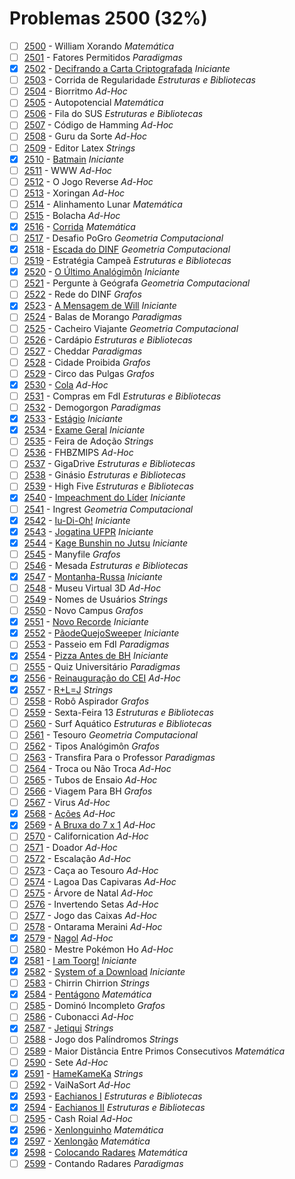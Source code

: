 # Problemas 2500 (32%)

- [ ]  [2500](https://www.beecrowd.com.br/repository/UOJ_2500.html) - William Xorando *Matemática*
- [ ]  [2501](https://www.beecrowd.com.br/repository/UOJ_2501.html) - Fatores Permitidos *Paradigmas*
- [x]  [2502](https://www.beecrowd.com.br/repository/UOJ_2502.html) - [Decifrando a Carta Criptografada](https://github.com/potigol/beecrowd/blob/master/src/2500/2502.poti) *Iniciante*
- [ ]  [2503](https://www.beecrowd.com.br/repository/UOJ_2503.html) - Corrida de Regularidade *Estruturas e Bibliotecas*
- [ ]  [2504](https://www.beecrowd.com.br/repository/UOJ_2504.html) - Biorritmo *Ad-Hoc*
- [ ]  [2505](https://www.beecrowd.com.br/repository/UOJ_2505.html) - Autopotencial *Matemática*
- [ ]  [2506](https://www.beecrowd.com.br/repository/UOJ_2506.html) - Fila do SUS *Estruturas e Bibliotecas*
- [ ]  [2507](https://www.beecrowd.com.br/repository/UOJ_2507.html) - Código de Hamming *Ad-Hoc*
- [ ]  [2508](https://www.beecrowd.com.br/repository/UOJ_2508.html) - Guru da Sorte *Ad-Hoc*
- [ ]  [2509](https://www.beecrowd.com.br/repository/UOJ_2509.html) - Editor Latex *Strings*
- [x]  [2510](https://www.beecrowd.com.br/repository/UOJ_2510.html) - [Batmain](https://github.com/potigol/beecrowd/blob/master/src/2500/2510.poti) *Iniciante*
- [ ]  [2511](https://www.beecrowd.com.br/repository/UOJ_2511.html) - WWW *Ad-Hoc*
- [ ]  [2512](https://www.beecrowd.com.br/repository/UOJ_2512.html) - O Jogo Reverse *Ad-Hoc*
- [ ]  [2513](https://www.beecrowd.com.br/repository/UOJ_2513.html) - Xoringan *Ad-Hoc*
- [ ]  [2514](https://www.beecrowd.com.br/repository/UOJ_2514.html) - Alinhamento Lunar *Matemática*
- [ ]  [2515](https://www.beecrowd.com.br/repository/UOJ_2515.html) - Bolacha *Ad-Hoc*
- [x]  [2516](https://www.beecrowd.com.br/repository/UOJ_2516.html) - [Corrida](https://github.com/potigol/beecrowd/blob/master/src/2500/2516.poti) *Matemática*
- [ ]  [2517](https://www.beecrowd.com.br/repository/UOJ_2517.html) - Desafio PoGro *Geometria Computacional*
- [x]  [2518](https://www.beecrowd.com.br/repository/UOJ_2518.html) - [Escada do DINF](https://github.com/potigol/beecrowd/blob/master/src/2500/2518.poti) *Geometria Computacional*
- [ ]  [2519](https://www.beecrowd.com.br/repository/UOJ_2519.html) - Estratégia Campeã *Estruturas e Bibliotecas*
- [x]  [2520](https://www.beecrowd.com.br/repository/UOJ_2520.html) - [O Último Analógimôn](https://github.com/potigol/beecrowd/blob/master/src/2500/2520.poti) *Iniciante*
- [ ]  [2521](https://www.beecrowd.com.br/repository/UOJ_2521.html) - Pergunte à Geógrafa *Geometria Computacional*
- [ ]  [2522](https://www.beecrowd.com.br/repository/UOJ_2522.html) - Rede do DINF *Grafos*
- [x]  [2523](https://www.beecrowd.com.br/repository/UOJ_2523.html) - [A Mensagem de Will](https://github.com/potigol/beecrowd/blob/master/src/2500/2523.poti) *Iniciante*
- [ ]  [2524](https://www.beecrowd.com.br/repository/UOJ_2524.html) - Balas de Morango *Paradigmas*
- [ ]  [2525](https://www.beecrowd.com.br/repository/UOJ_2525.html) - Cacheiro Viajante *Geometria Computacional*
- [ ]  [2526](https://www.beecrowd.com.br/repository/UOJ_2526.html) - Cardápio *Estruturas e Bibliotecas*
- [ ]  [2527](https://www.beecrowd.com.br/repository/UOJ_2527.html) - Cheddar *Paradigmas*
- [ ]  [2528](https://www.beecrowd.com.br/repository/UOJ_2528.html) - Cidade Proibida *Grafos*
- [ ]  [2529](https://www.beecrowd.com.br/repository/UOJ_2529.html) - Circo das Pulgas *Grafos*
- [x]  [2530](https://www.beecrowd.com.br/repository/UOJ_2530.html) - [Cola](https://github.com/potigol/beecrowd/blob/master/src/2500/2530.poti) *Ad-Hoc*
- [ ]  [2531](https://www.beecrowd.com.br/repository/UOJ_2531.html) - Compras em FdI *Estruturas e Bibliotecas*
- [ ]  [2532](https://www.beecrowd.com.br/repository/UOJ_2532.html) - Demogorgon *Paradigmas*
- [x]  [2533](https://www.beecrowd.com.br/repository/UOJ_2533.html) - [Estágio](https://github.com/potigol/beecrowd/blob/master/src/2500/2533.poti) *Iniciante*
- [x]  [2534](https://www.beecrowd.com.br/repository/UOJ_2534.html) - [Exame Geral](https://github.com/potigol/beecrowd/blob/master/src/2500/2534.poti) *Iniciante*
- [ ]  [2535](https://www.beecrowd.com.br/repository/UOJ_2535.html) - Feira de Adoção *Strings*
- [ ]  [2536](https://www.beecrowd.com.br/repository/UOJ_2536.html) - FHBZMIPS *Ad-Hoc*
- [ ]  [2537](https://www.beecrowd.com.br/repository/UOJ_2537.html) - GigaDrive *Estruturas e Bibliotecas*
- [ ]  [2538](https://www.beecrowd.com.br/repository/UOJ_2538.html) - Ginásio *Estruturas e Bibliotecas*
- [ ]  [2539](https://www.beecrowd.com.br/repository/UOJ_2539.html) - High Five *Estruturas e Bibliotecas*
- [x]  [2540](https://www.beecrowd.com.br/repository/UOJ_2540.html) - [Impeachment do Líder](https://github.com/potigol/beecrowd/blob/master/src/2500/2540.poti) *Iniciante*
- [ ]  [2541](https://www.beecrowd.com.br/repository/UOJ_2541.html) - Ingrest *Geometria Computacional*
- [x]  [2542](https://www.beecrowd.com.br/repository/UOJ_2542.html) - [Iu-Di-Oh!](https://github.com/potigol/beecrowd/blob/master/src/2500/2542.poti) *Iniciante*
- [x]  [2543](https://www.beecrowd.com.br/repository/UOJ_2543.html) - [Jogatina UFPR](https://github.com/potigol/beecrowd/blob/master/src/2500/2543.poti) *Iniciante*
- [x]  [2544](https://www.beecrowd.com.br/repository/UOJ_2544.html) - [Kage Bunshin no Jutsu](https://github.com/potigol/beecrowd/blob/master/src/2500/2544.poti) *Iniciante*
- [ ]  [2545](https://www.beecrowd.com.br/repository/UOJ_2545.html) - Manyfile *Grafos*
- [ ]  [2546](https://www.beecrowd.com.br/repository/UOJ_2546.html) - Mesada *Estruturas e Bibliotecas*
- [x]  [2547](https://www.beecrowd.com.br/repository/UOJ_2547.html) - [Montanha-Russa](https://github.com/potigol/beecrowd/blob/master/src/2500/2547.poti) *Iniciante*
- [ ]  [2548](https://www.beecrowd.com.br/repository/UOJ_2548.html) - Museu Virtual 3D *Ad-Hoc*
- [ ]  [2549](https://www.beecrowd.com.br/repository/UOJ_2549.html) - Nomes de Usuários *Strings*
- [ ]  [2550](https://www.beecrowd.com.br/repository/UOJ_2550.html) - Novo Campus *Grafos*
- [x]  [2551](https://www.beecrowd.com.br/repository/UOJ_2551.html) - [Novo Recorde](https://github.com/potigol/beecrowd/blob/master/src/2500/2551.poti) *Iniciante*
- [x]  [2552](https://www.beecrowd.com.br/repository/UOJ_2552.html) - [PãodeQuejoSweeper](https://github.com/potigol/beecrowd/blob/master/src/2500/2552.poti) *Iniciante*
- [ ]  [2553](https://www.beecrowd.com.br/repository/UOJ_2553.html) - Passeio em FdI *Paradigmas*
- [x]  [2554](https://www.beecrowd.com.br/repository/UOJ_2554.html) - [Pizza Antes de BH](https://github.com/potigol/beecrowd/blob/master/src/2500/2554.poti) *Iniciante*
- [ ]  [2555](https://www.beecrowd.com.br/repository/UOJ_2555.html) - Quiz Universitário *Paradigmas*
- [x]  [2556](https://www.beecrowd.com.br/repository/UOJ_2556.html) - [Reinauguração do CEI](https://github.com/potigol/beecrowd/blob/master/src/2500/2556.poti) *Ad-Hoc*
- [x]  [2557](https://www.beecrowd.com.br/repository/UOJ_2557.html) - [R+L=J](https://github.com/potigol/beecrowd/blob/master/src/2500/2557.poti) *Strings*
- [ ]  [2558](https://www.beecrowd.com.br/repository/UOJ_2558.html) - Robô Aspirador *Grafos*
- [ ]  [2559](https://www.beecrowd.com.br/repository/UOJ_2559.html) - Sexta-Feira 13 *Estruturas e Bibliotecas*
- [ ]  [2560](https://www.beecrowd.com.br/repository/UOJ_2560.html) - Surf Aquático *Estruturas e Bibliotecas*
- [ ]  [2561](https://www.beecrowd.com.br/repository/UOJ_2561.html) - Tesouro *Geometria Computacional*
- [ ]  [2562](https://www.beecrowd.com.br/repository/UOJ_2562.html) - Tipos Analógimôn *Grafos*
- [ ]  [2563](https://www.beecrowd.com.br/repository/UOJ_2563.html) - Transfira Para o Professor *Paradigmas*
- [ ]  [2564](https://www.beecrowd.com.br/repository/UOJ_2564.html) - Troca ou Não Troca *Ad-Hoc*
- [ ]  [2565](https://www.beecrowd.com.br/repository/UOJ_2565.html) - Tubos de Ensaio *Ad-Hoc*
- [ ]  [2566](https://www.beecrowd.com.br/repository/UOJ_2566.html) - Viagem Para BH *Grafos*
- [ ]  [2567](https://www.beecrowd.com.br/repository/UOJ_2567.html) - Virus *Ad-Hoc*
- [x]  [2568](https://www.beecrowd.com.br/repository/UOJ_2568.html) - [Ações](https://github.com/potigol/beecrowd/blob/master/src/2500/2568.poti) *Ad-Hoc*
- [x]  [2569](https://www.beecrowd.com.br/repository/UOJ_2569.html) - [A Bruxa do 7 x 1](https://github.com/potigol/beecrowd/blob/master/src/2500/2569.poti) *Ad-Hoc*
- [ ]  [2570](https://www.beecrowd.com.br/repository/UOJ_2570.html) - Californication *Ad-Hoc*
- [ ]  [2571](https://www.beecrowd.com.br/repository/UOJ_2571.html) - Doador *Ad-Hoc*
- [ ]  [2572](https://www.beecrowd.com.br/repository/UOJ_2572.html) - Escalação *Ad-Hoc*
- [ ]  [2573](https://www.beecrowd.com.br/repository/UOJ_2573.html) - Caça ao Tesouro *Ad-Hoc*
- [ ]  [2574](https://www.beecrowd.com.br/repository/UOJ_2574.html) - Lagoa Das Capivaras *Ad-Hoc*
- [ ]  [2575](https://www.beecrowd.com.br/repository/UOJ_2575.html) - Árvore de Natal *Ad-Hoc*
- [ ]  [2576](https://www.beecrowd.com.br/repository/UOJ_2576.html) - Invertendo Setas *Ad-Hoc*
- [ ]  [2577](https://www.beecrowd.com.br/repository/UOJ_2577.html) - Jogo das Caixas *Ad-Hoc*
- [ ]  [2578](https://www.beecrowd.com.br/repository/UOJ_2578.html) - Ontarama Meraini *Ad-Hoc*
- [x]  [2579](https://www.beecrowd.com.br/repository/UOJ_2579.html) - [Nagol](https://github.com/potigol/beecrowd/blob/master/src/2500/2579.poti) *Ad-Hoc*
- [ ]  [2580](https://www.beecrowd.com.br/repository/UOJ_2580.html) - Mestre Pokémon Ho *Ad-Hoc*
- [x]  [2581](https://www.beecrowd.com.br/repository/UOJ_2581.html) - [I am Toorg!](https://github.com/potigol/beecrowd/blob/master/src/2500/2581.poti) *Iniciante*
- [x]  [2582](https://www.beecrowd.com.br/repository/UOJ_2582.html) - [System of a Download](https://github.com/potigol/beecrowd/blob/master/src/2500/2582.poti) *Iniciante*
- [ ]  [2583](https://www.beecrowd.com.br/repository/UOJ_2583.html) - Chirrin Chirrion *Strings*
- [x]  [2584](https://www.beecrowd.com.br/repository/UOJ_2584.html) - [Pentágono](https://github.com/potigol/beecrowd/blob/master/src/2500/2584.poti) *Matemática*
- [ ]  [2585](https://www.beecrowd.com.br/repository/UOJ_2585.html) - Dominó Incompleto *Grafos*
- [ ]  [2586](https://www.beecrowd.com.br/repository/UOJ_2586.html) - Cubonacci *Ad-Hoc*
- [x]  [2587](https://www.beecrowd.com.br/repository/UOJ_2587.html) - [Jetiqui](https://github.com/potigol/beecrowd/blob/master/src/2500/2587.poti) *Strings*
- [ ]  [2588](https://www.beecrowd.com.br/repository/UOJ_2588.html) - Jogo dos Palíndromos *Strings*
- [ ]  [2589](https://www.beecrowd.com.br/repository/UOJ_2589.html) - Maior Distância Entre Primos Consecutivos *Matemática*
- [ ]  [2590](https://www.beecrowd.com.br/repository/UOJ_2590.html) - Sete *Ad-Hoc*
- [x]  [2591](https://www.beecrowd.com.br/repository/UOJ_2591.html) - [HameKameKa](https://github.com/potigol/beecrowd/blob/master/src/2500/2591.poti) *Strings*
- [ ]  [2592](https://www.beecrowd.com.br/repository/UOJ_2592.html) - VaiNaSort *Ad-Hoc*
- [x]  [2593](https://www.beecrowd.com.br/repository/UOJ_2593.html) - [Eachianos I](https://github.com/potigol/beecrowd/blob/master/src/2500/2593.poti) *Estruturas e Bibliotecas*
- [x]  [2594](https://www.beecrowd.com.br/repository/UOJ_2594.html) - [Eachianos II](https://github.com/potigol/beecrowd/blob/master/src/2500/2594.poti) *Estruturas e Bibliotecas*
- [ ]  [2595](https://www.beecrowd.com.br/repository/UOJ_2595.html) - Cash Roial *Ad-Hoc*
- [x]  [2596](https://www.beecrowd.com.br/repository/UOJ_2596.html) - [Xenlonguinho](https://github.com/potigol/beecrowd/blob/master/src/2500/2596.poti) *Matemática*
- [x]  [2597](https://www.beecrowd.com.br/repository/UOJ_2597.html) - [Xenlongão](https://github.com/potigol/beecrowd/blob/master/src/2500/2597.poti) *Matemática*
- [x]  [2598](https://www.beecrowd.com.br/repository/UOJ_2598.html) - [Colocando Radares](https://github.com/potigol/beecrowd/blob/master/src/2500/2598.poti) *Matemática*
- [ ]  [2599](https://www.beecrowd.com.br/repository/UOJ_2599.html) - Contando Radares *Paradigmas*